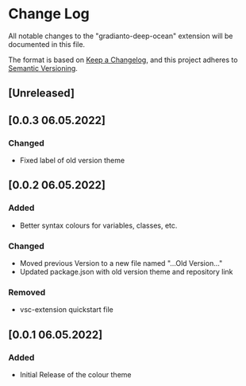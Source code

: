 # Change Log

All notable changes to the "gradianto-deep-ocean" extension will be documented in this file.

The format is based on [Keep a Changelog](https://keepachangelog.com/en/1.0.0/),
and this project adheres to [Semantic Versioning](https://semver.org/spec/v2.0.0.html).

## [Unreleased]

## [0.0.3 06.05.2022]
### Changed
- Fixed label of old version theme

## [0.0.2 06.05.2022]
### Added
- Better syntax colours for variables, classes, etc.

### Changed
- Moved previous Version to a new file named "...Old Version..."
- Updated package.json with old version theme and repository link

### Removed
- vsc-extension quickstart file

## [0.0.1 06.05.2022]
### Added
- Initial Release of the colour theme
